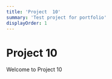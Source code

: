 ```yaml
---
title: 'Project  10'
summary: 'Test project for portfolio'
displayOrder: 1
---
```


# Project 10

Welcome to Project 10